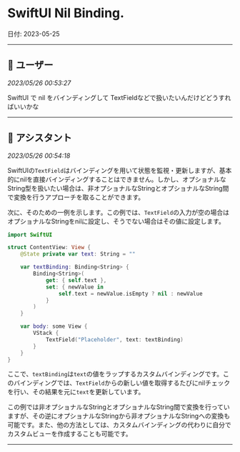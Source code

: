 # SwiftUI Nil Binding.

日付: 2023-05-25

---

## 👤 ユーザー
*2023/05/26 00:53:27*

SwiftUI で nil をバインディングして TextFieldなどで扱いたいんだけどどうすればいいかな

---

## 🤖 アシスタント
*2023/05/26 00:54:18*

SwiftUIの`TextField`はバインディングを用いて状態を監視・更新しますが、基本的にnilを直接バインディングすることはできません。しかし、オプショナルなString型を扱いたい場合は、非オプショナルなStringとオプショナルなString間で変換を行うアプローチを取ることができます。

次に、そのための一例を示します。この例では、`TextField`の入力が空の場合はオプショナルなStringをnilに設定し、そうでない場合はその値に設定します。

```swift
import SwiftUI

struct ContentView: View {
    @State private var text: String = ""

    var textBinding: Binding<String> {
        Binding<String>(
            get: { self.text },
            set: { newValue in
                self.text = newValue.isEmpty ? nil : newValue
            }
        )
    }

    var body: some View {
        VStack {
            TextField("Placeholder", text: textBinding)
        }
    }
}
```

ここで、`textBinding`は`text`の値をラップするカスタムバインディングです。このバインディングでは、`TextField`からの新しい値を取得するたびにnilチェックを行い、その結果を元に`text`を更新しています。

この例では非オプショナルなStringとオプショナルなString間で変換を行っていますが、その逆にオプショナルなStringから非オプショナルなStringへの変換も可能です。また、他の方法としては、カスタムバインディングの代わりに自分でカスタムビューを作成することも可能です。

---
